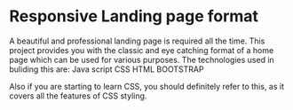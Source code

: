 # Responsive Landing page format
A beautiful and professional landing page is required all the time.
This project provides you with the classic and eye catching format of a home page which can be used for various purposes.
The technologies used in buliding this are:
Java script
CSS
HTML
BOOTSTRAP

Also if you are starting to learn CSS, you should definitely refer to this, as it covers all the features of CSS styling.
